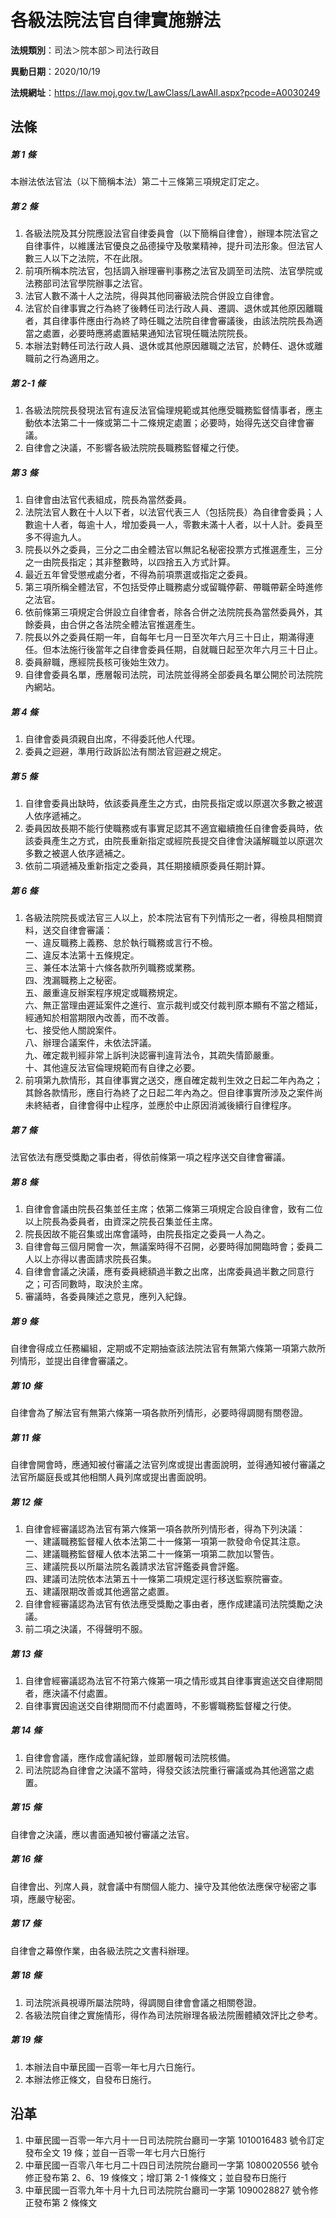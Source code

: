 # 各級法院法官自律實施辦法



**法規類別**：司法＞院本部＞司法行政目

**異動日期**：2020/10/19  

**法規網址**：https://law.moj.gov.tw/LawClass/LawAll.aspx?pcode=A0030249



## 法條
##### 第 1 條
本辦法依法官法（以下簡稱本法）第二十三條第三項規定訂定之。

##### 第 2 條
1. 各級法院及其分院應設法官自律委員會（以下簡稱自律會），辦理本院法官之自律事件，以維護法官優良之品德操守及敬業精神，提升司法形象。但法官人數三人以下之法院，不在此限。
1. 前項所稱本院法官，包括調入辦理審判事務之法官及調至司法院、法官學院或法務部司法官學院辦事之法官。
1. 法官人數不滿十人之法院，得與其他同審級法院合併設立自律會。
1. 法官於自律事實之行為終了後轉任司法行政人員、遷調、退休或其他原因離職者，其自律事件應由行為終了時任職之法院自律會審議後，由該法院院長為適當之處置，必要時應將處置結果通知法官現任職法院院長。
1. 本辦法對轉任司法行政人員、退休或其他原因離職之法官，於轉任、退休或離職前之行為適用之。

##### 第 2-1 條
1. 各級法院院長發現法官有違反法官倫理規範或其他應受職務監督情事者，應主動依本法第二十一條或第二十二條規定處置；必要時，始得先送交自律會審議。
1. 自律會之決議，不影響各級法院院長職務監督權之行使。

##### 第 3 條
1. 自律會由法官代表組成，院長為當然委員。
1. 法院法官人數在十人以下者，以法官代表三人（包括院長）為自律會委員；人數逾十人者，每逾十人，增加委員一人，零數未滿十人者，以十人計。委員至多不得逾九人。
1. 院長以外之委員，三分之二由全體法官以無記名秘密投票方式推選產生，三分之一由院長指定；其非整數時，以四捨五入方式計算。
1. 最近五年曾受懲戒處分者，不得為前項票選或指定之委員。
1. 第三項所稱全體法官，不包括受停止職務處分或留職停薪、帶職帶薪全時進修之法官。
1. 依前條第三項規定合併設立自律會者，除各合併之法院院長為當然委員外，其餘委員，由合併之各法院全體法官推選產生。
1. 院長以外之委員任期一年，自每年七月一日至次年六月三十日止，期滿得連任。但本法施行後當年之自律會委員任期，自就職日起至次年六月三十日止。
1. 委員辭職，應經院長核可後始生效力。
1. 自律會委員名單，應層報司法院，司法院並得將全部委員名單公開於司法院院內網站。

##### 第 4 條
1. 自律會委員須親自出席，不得委託他人代理。
1. 委員之迴避，準用行政訴訟法有關法官迴避之規定。

##### 第 5 條
1. 自律會委員出缺時，依該委員產生之方式，由院長指定或以原選次多數之被選人依序遞補之。
1. 委員因故長期不能行使職務或有事實足認其不適宜繼續擔任自律會委員時，依該委員產生之方式，由院長重新指定或經院長提交自律會決議解職並以原選次多數之被選人依序遞補之。
1. 依前二項遞補及重新指定之委員，其任期接續原委員任期計算。

##### 第 6 條
1. 各級法院院長或法官三人以上，於本院法官有下列情形之一者，得檢具相關資料，送交自律會審議：  
一、違反職務上義務、怠於執行職務或言行不檢。  
二、違反本法第十五條規定。  
三、兼任本法第十六條各款所列職務或業務。  
四、洩漏職務上之秘密。  
五、嚴重違反辦案程序規定或職務規定。  
六、無正當理由遲延案件之進行、宣示裁判或交付裁判原本顯有不當之稽延，經通知於相當期限內改善，而不改善。  
七、接受他人關說案件。  
八、辦理合議案件，未依法評議。  
九、確定裁判經非常上訴判決認審判違背法令，其疏失情節嚴重。  
十、其他違反法官倫理規範而有自律之必要。
1. 前項第九款情形，其自律事實之送交，應自確定裁判生效之日起二年內為之；其餘各款情形，應自行為終了之日起二年內為之。但自律事實所涉及之案件尚未終結者，自律會得中止程序，並應於中止原因消滅後續行自律程序。

##### 第 7 條
法官依法有應受獎勵之事由者，得依前條第一項之程序送交自律會審議。

##### 第 8 條
1. 自律會會議由院長召集並任主席；依第二條第三項規定合設自律會，致有二位以上院長為委員者，由資深之院長召集並任主席。
1. 院長因故不能召集或出席會議時，由院長指定之委員一人為之。
1. 自律會每三個月開會一次，無議案時得不召開，必要時得加開臨時會；委員二人以上亦得以書面請求院長召集。
1. 自律會會議之決議，應有委員總額過半數之出席，出席委員過半數之同意行之；可否同數時，取決於主席。
1. 審議時，各委員陳述之意見，應列入紀錄。

##### 第 9 條
自律會得成立任務編組，定期或不定期抽查該法院法官有無第六條第一項第六款所列情形，並提出自律會審議之。

##### 第 10 條
自律會為了解法官有無第六條第一項各款所列情形，必要時得調閱有關卷證。

##### 第 11 條
自律會開會時，應通知被付審議之法官列席或提出書面說明，並得通知被付審議之法官所屬庭長或其他相關人員列席或提出書面說明。

##### 第 12 條
1. 自律會經審議認為法官有第六條第一項各款所列情形者，得為下列決議：  
一、建議職務監督權人依本法第二十一條第一項第一款發命令促其注意。  
二、建議職務監督權人依本法第二十一條第一項第二款加以警告。  
三、建議院長以所屬法院名義請求法官評鑑委員會評鑑。  
四、建議司法院依本法第五十一條第二項規定逕行移送監察院審查。  
五、建議限期改善或其他適當之處置。
1. 自律會經審議認為法官有依法應受獎勵之事由者，應作成建議司法院獎勵之決議。
1. 前二項之決議，不得聲明不服。

##### 第 13 條
1. 自律會經審議認為法官不符第六條第一項之情形或其自律事實逾送交自律期間者，應決議不付處置。
1. 自律事實因逾送交自律期間而不付處置時，不影響職務監督權之行使。

##### 第 14 條
1. 自律會會議，應作成會議紀錄，並即層報司法院核備。
1. 司法院認為自律會之決議不當時，得發交該法院重行審議或為其他適當之處置。

##### 第 15 條
自律會之決議，應以書面通知被付審議之法官。

##### 第 16 條
自律會出、列席人員，就會議中有關個人能力、操守及其他依法應保守秘密之事項，應嚴守秘密。

##### 第 17 條
自律會之幕僚作業，由各級法院之文書科辦理。

##### 第 18 條
1. 司法院派員視導所屬法院時，得調閱自律會會議之相關卷證。
1. 各級法院自律之實施情形，得作為司法院辦理各級法院團體績效評比之參考。

##### 第 19 條
1. 本辦法自中華民國一百零一年七月六日施行。
1. 本辦法修正條文，自發布日施行。

## 沿革
1. 中華民國一百零一年六月十一日司法院院台廳司一字第 1010016483 號令訂定發布全文 19 條；並自一百零一年七月六日施行
1. 中華民國一百零八年七月二十四日司法院院台廳司一字第 1080020556 號令修正發布第 2、6、19 條條文；增訂第 2-1  條條文；並自發布日施行
1. 中華民國一百零九年十月十九日司法院院台廳司一字第 1090028827 號令修正發布第 2  條條文
